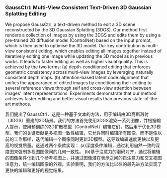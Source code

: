 ### GaussCtrl: Multi-View Consistent Text-Driven 3D Gaussian Splatting Editing

We propose GaussCtrl, a text-driven method to edit a 3D scene reconstructed by the 3D Gaussian Splatting (3DGS).
Our method first renders a collection of images by using the 3DGS and edits them by using a pre-trained 2D diffusion model (ControlNet) based on the input prompt, which is then used to optimise the 3D model.
Our key contribution is multi-view consistent editing, which enables editing all images together instead of iteratively editing one image while updating the 3D model as in previous works.
It leads to faster editing as well as higher visual quality.
This is achieved by the two terms:
(a) depth-conditioned editing that enforces geometric consistency across multi-view images by leveraging naturally consistent depth maps.
(b) attention-based latent code alignment that unifies the appearance of edited images by conditioning their editing to several reference views through self and cross-view attention between images' latent representations.
Experiments demonstrate that our method achieves faster editing and better visual results than previous state-of-the-art methods.

我们提出了GaussCtrl，这是一种基于文本的方法，用于编辑由3D高斯溅射（3DGS）重建的3D场景。我们的方法首先使用3DGS渲染一系列图像，并根据输入提示，使用预训练的2D扩散模型（ControlNet）编辑它们，然后用于优化3D模型。我们的关键贡献是多视图一致性编辑，它允许同时编辑所有图像，而不是像以前的工作那样，迭代编辑一个图像同时更新3D模型。这导致编辑速度更快以及更高的视觉质量。这通过两个条款实现：
(a)深度条件编辑，通过利用自然一致的深度图来强制多视图图像间的几何一致性。
(b)基于注意力的潜码对齐，通过将编辑的图像条件化到几个参考视图上，并通过图像潜在表示之间的自注意力和交叉视图注意力，统一编辑图像的外观。实验表明，我们的方法比以往的最先进方法实现了更快的编辑和更好的视觉结果。
